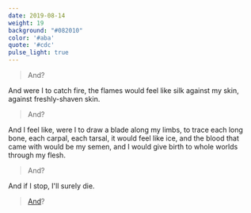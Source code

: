 ```yaml
---
date: 2019-08-14
weight: 19
background: "#082010"
color: '#aba'
quote: '#cdc'
pulse_light: true
---
```


> And?

And were I to catch fire, the flames would feel like silk against my skin, against freshly-shaven skin.

> And?

And I feel like, were I to draw a blade along my limbs, to trace each long bone, each carpal, each tarsal, it would feel like ice, and the blood that came with would be my semen, and I would give birth to whole worlds through my flesh.

> And?

And if I stop, I'll surely die.

> <a class="pulse" href="/from-within/i-guess..">And</a>?
